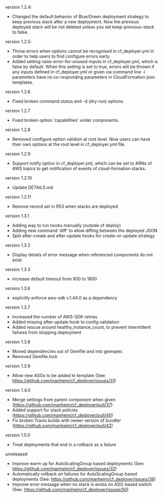 version 1.2.4:
  - Changed the default behavior of Blue/Green deployment strategy to keep previous stack after a new deployment.
  Now the previous deployed stack will be not deleted unless you set keep-previous-stack to false.

version 1.2.5:
  - Throw errors when options cannot be recognised in cf_deployer.yml in order to help users to find configure errors early.
  - Added setting raise-error-for-unused-inputs in cf_deployer.yml, which is false by default. When this setting is set to true, errors will be thrown if any inputs defined in cf_deployer.yml or given via command line -i parameters have no co-responding parameters in CloudFormation json templates.

version 1.2.6
  - Fixed broken command status and -d (dry-run) options.

version 1.2.7
  - Fixed broken option 'capabilities' under components.

version 1.2.8
  - Removed configure option validion at root level. Now users can have their own options at the root level in cf_deployer.yml file.

version 1.2.9
  - Support notify option in cf_deployer.yml, which can be set to ARNs of AWS topics to get notification of events of cloud-formation stacks.

version 1.2.10
  - Update DETAILS.md

version 1.2.11
  - Remove record set in R53 when stacks are deployed

version 1.3.1
  - Adding way to run hooks manually (outside of deploy)
  - Adding new command 'diff' to allow diffing between the deployed JSON
  - Split after-create and after-update hooks for create-or-update strategy

version 1.3.2
  - Display details of error message when referenced components do not exist

version 1.3.3
  - increase default timeout from 900 to 1800

version 1.3.6
  - explicitly enforce aws-sdk v.1.44.0 as a dependency

version 1.3.7
  - Increased the number of AWS-SDK retries
  - Added missing after-update hook to config validation
  - Added rescue around healthy_instance_count, to prevent intermittent failures from stopping deployment

version 1.3.8
  - Moved dependencies out of Gemfile and into gemspec
  - Removed Gemfile.lock

version 1.3.9
  - Allow new ASGs to be added to template (See: https://github.com/manheim/cf_deployer/issues/31)

version 1.4.0
  - Merge settings from parent component when given (https://github.com/manheim/cf_deployer/pull/37)
  - Added support for stack policies (https://github.com/manheim/cf_deployer/pull/40)
  - Fix broken Travis builds with newer version of bundler (https://github.com/manheim/cf_deployer/pull/42)

version 1.5.0
  - Treat deployments that end in a rollback as a failure

unreleased
  - Improve warm up for AutoScalingGroup based deployments (See: https://github.com/manheim/cf_deployer/issues/32)
  - Automatically rollback on failures for AutoScalingGroup based deployments (See: https://github.com/manheim/cf_deployer/issues/39)
  - Improve error message when no stack is exists on ASG-based switch (See: https://github.com/manheim/cf_deployer/issues/50)

